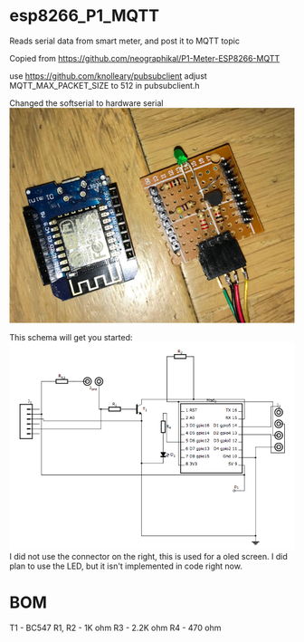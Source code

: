 # esp8266_P1_MQTT
Reads serial data from smart meter, and post it to MQTT topic

Copied from https://github.com/neographikal/P1-Meter-ESP8266-MQTT

use https://github.com/knolleary/pubsubclient
adjust MQTT_MAX_PACKET_SIZE to 512 in pubsubclient.h

Changed the softserial to hardware serial
![Overview](https://raw.githubusercontent.com/Johnwulp/esp8266_P1_MQTT/master/overview.png)

This schema will get you started:
![Overview](https://raw.githubusercontent.com/Johnwulp/esp8266_P1_MQTT/master/schema.png)
I did not use the connector on the right, this is used for a oled screen.
I did plan to use the LED, but it isn't implemented in code right now.

# BOM
T1 - BC547
R1, R2 - 1K ohm
R3 - 2.2K ohm
R4 - 470 ohm
